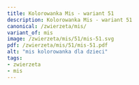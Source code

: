 ```yaml
---
title: Kolorowanka Mis - wariant 51
description: Kolorowanka Mis - wariant 51
canonical: /zwierzeta/mis/
variant_of: mis
image: /zwierzeta/mis/51/mis-51.svg
pdf: /zwierzeta/mis/51/mis-51.pdf
alt: "mis kolorowanka dla dzieci"
tags:
- zwierzeta
- mis
---
```


